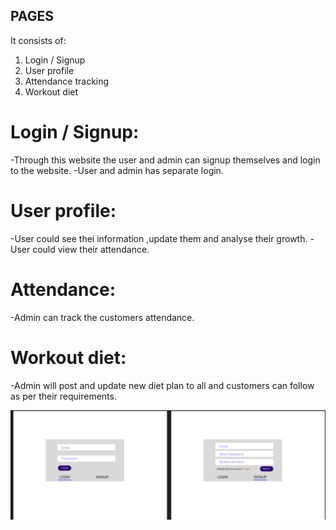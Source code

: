 ## PAGES
It consists of:

 1. Login / Signup
 2. User profile
 3. Attendance tracking
 4. Workout diet

# Login / Signup:
 -Through this website the user and admin can signup themselves and login to the website.
 -User and admin has separate login.

# User profile:
 -User could see thei information ,update them and analyse their growth.
 -User could view their attendance.

# Attendance:
 -Admin can track the customers attendance.

# Workout diet:
 -Admin will post and update new diet plan to all and customers can follow as per their requirements.


![image](Screenshot%202025-02-07%20111727.png)